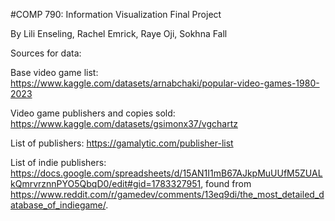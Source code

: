 #COMP 790: Information Visualization Final Project

By Lili Enseling, Rachel Emrick, Raye Oji, Sokhna Fall

Sources for data:

Base video game list: https://www.kaggle.com/datasets/arnabchaki/popular-video-games-1980-2023

Video game publishers and copies sold: https://www.kaggle.com/datasets/gsimonx37/vgchartz

List of publishers: https://gamalytic.com/publisher-list

List of indie publishers: https://docs.google.com/spreadsheets/d/15AN1I1mB67AJkpMuUUfM5ZUALkQmrvrznnPYO5QbqD0/edit#gid=1783327951, found from https://www.reddit.com/r/gamedev/comments/13eq9di/the_most_detailed_database_of_indiegame/.


